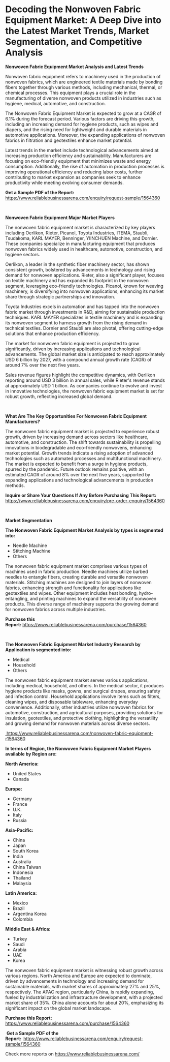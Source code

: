 <p><h1>Decoding the Nonwoven Fabric Equipment Market: A Deep Dive into the Latest Market Trends, Market Segmentation, and Competitive Analysis</h1></p><p><strong>Nonwoven Fabric Equipment Market Analysis and Latest Trends</strong></p>
<p><p>Nonwoven fabric equipment refers to machinery used in the production of nonwoven fabrics, which are engineered textile materials made by bonding fibers together through various methods, including mechanical, thermal, or chemical processes. This equipment plays a crucial role in the manufacturing of diverse nonwoven products utilized in industries such as hygiene, medical, automotive, and construction.</p><p>The Nonwoven Fabric Equipment Market is expected to grow at a CAGR of 6.1% during the forecast period. Various factors are driving this growth, including an increasing demand for hygiene products, such as wipes and diapers, and the rising need for lightweight and durable materials in automotive applications. Moreover, the expanding applications of nonwoven fabrics in filtration and geotextiles enhance market potential.</p><p>Latest trends in the market include technological advancements aimed at increasing production efficiency and sustainability. Manufacturers are focusing on eco-friendly equipment that minimizes waste and energy consumption. Additionally, the rise of automation in production processes is improving operational efficiency and reducing labor costs, further contributing to market expansion as companies seek to enhance productivity while meeting evolving consumer demands.</p></p>
<p><strong>Get a Sample PDF of the Report:&nbsp;</strong> <a href="https://www.reliablebusinessarena.com/enquiry/request-sample/1564360?utm_campaign=2439&utm_medium=2&utm_source=Github&utm_content=ia&utm_term=27022025&utm_id=nonwoven-fabric-equipment">https://www.reliablebusinessarena.com/enquiry/request-sample/1564360</a></p>
<p>&nbsp;</p>
<p><strong>Nonwoven Fabric Equipment Major Market Players</strong></p>
<p><p>The nonwoven fabric equipment market is characterized by key players including Oerlikon, Rieter, Picanol, Toyota Industries, ITEMA, Staubli, Tsudakoma, KARL MAYER, Benninger, YIINCHUEN Machine, and Dornier. These companies specialize in manufacturing equipment that produces nonwoven fabrics widely used in healthcare, automotive, construction, and hygiene sectors.</p><p>Oerlikon, a leader in the synthetic fiber machinery sector, has shown consistent growth, bolstered by advancements in technology and rising demand for nonwoven applications. Rieter, also a significant player, focuses on textile machinery and has expanded its footprint in the nonwoven segment, leveraging eco-friendly technologies. Picanol, known for weaving machinery, is diversifying into nonwoven applications, enhancing its market share through strategic partnerships and innovation.</p><p>Toyota Industries excels in automation and has tapped into the nonwoven fabric market through investments in R&D, aiming for sustainable production techniques. KARL MAYER specializes in textile machinery and is expanding its nonwoven segment to harness growth from the rising demand in technical textiles. Dornier and Staubli are also pivotal, offering cutting-edge solutions that enhance production efficiency.</p><p>The market for nonwoven fabric equipment is projected to grow significantly, driven by increasing applications and technological advancements. The global market size is anticipated to reach approximately USD 6 billion by 2027, with a compound annual growth rate (CAGR) of around 7% over the next five years.</p><p>Sales revenue figures highlight the competitive dynamics, with Oerlikon reporting around USD 3 billion in annual sales, while Rieter's revenue stands at approximately USD 1 billion. As companies continue to evolve and invest in innovative technologies, the nonwoven fabric equipment market is set for robust growth, reflecting increased global demand.</p></p>
<p>&nbsp;</p>
<p><strong>What Are The Key Opportunities For Nonwoven Fabric Equipment Manufacturers?</strong></p>
<p><p>The nonwoven fabric equipment market is projected to experience robust growth, driven by increasing demand across sectors like healthcare, automotive, and construction. The shift towards sustainability is propelling innovations in biodegradable and eco-friendly nonwovens, enhancing market potential. Growth trends indicate a rising adoption of advanced technologies such as automated processes and multifunctional machinery. The market is expected to benefit from a surge in hygiene products, spurred by the pandemic. Future outlook remains positive, with an estimated CAGR of around 8% over the next five years, supported by expanding applications and technological advancements in production methods.</p></p>
<p><strong>Inquire or Share Your Questions If Any Before Purchasing This Report:</strong> <a href="https://www.reliablebusinessarena.com/enquiry/pre-order-enquiry/1564360?utm_campaign=2439&utm_medium=2&utm_source=Github&utm_content=ia&utm_term=27022025&utm_id=nonwoven-fabric-equipment">https://www.reliablebusinessarena.com/enquiry/pre-order-enquiry/1564360</a></p>
<p>&nbsp;</p>
<p><strong>Market Segmentation</strong></p>
<p><strong>The Nonwoven Fabric Equipment Market Analysis by types is segmented into:</strong></p>
<p><ul><li>Needle Machine</li><li>Stitching Machine</li><li>Others</li></ul></p>
<p><p>The nonwoven fabric equipment market comprises various types of machines used in fabric production. Needle machines utilize barbed needles to entangle fibers, creating durable and versatile nonwoven materials. Stitching machines are designed to join layers of nonwoven fabrics, enhancing strength and functionality for applications like geotextiles and wipes. Other equipment includes heat bonding, hydro-entangling, and printing machines to expand the versatility of nonwoven products. This diverse range of machinery supports the growing demand for nonwoven fabrics across multiple industries.</p></p>
<p><strong>Purchase this Report:&nbsp;</strong><a href="https://www.reliablebusinessarena.com/purchase/1564360?utm_campaign=2439&utm_medium=2&utm_source=Github&utm_content=ia&utm_term=27022025&utm_id=nonwoven-fabric-equipment">https://www.reliablebusinessarena.com/purchase/1564360</a></p>
<p>&nbsp;</p>
<p><strong>The Nonwoven Fabric Equipment Market Industry Research by Application is segmented into:</strong></p>
<p><ul><li>Medical</li><li>Household</li><li>Others</li></ul></p>
<p><p>The nonwoven fabric equipment market serves various applications, including medical, household, and others. In the medical sector, it produces hygiene products like masks, gowns, and surgical drapes, ensuring safety and infection control. Household applications involve items such as filters, cleaning wipes, and disposable tableware, enhancing everyday convenience. Additionally, other industries utilize nonwoven fabrics for automotive, construction, and agricultural purposes, providing solutions for insulation, geotextiles, and protective clothing, highlighting the versatility and growing demand for nonwoven materials across diverse sectors.</p></p>
<p><a href="https://www.reliablebusinessarena.com/nonwoven-fabric-equipment-r1564360?utm_campaign=2439&utm_medium=2&utm_source=Github&utm_content=ia&utm_term=27022025&utm_id=nonwoven-fabric-equipment">&nbsp;https://www.reliablebusinessarena.com/nonwoven-fabric-equipment-r1564360</a></p>
<p><strong>In terms of Region, the Nonwoven Fabric Equipment Market Players available by Region are:</strong></p>
<p>
    <p> <strong> North America: </strong>
        <ul>
            <li>United States</li>
            <li>Canada</li>
        </ul>
        </p> 
    <p> <strong> Europe: </strong>
        <ul>
            <li>Germany</li>
            <li>France</li>
            <li>U.K.</li>
            <li>Italy</li>
            <li>Russia</li>
        </ul>
        </p> 
    <p> <strong> Asia-Pacific: </strong>
        <ul>
            <li>China</li>
            <li>Japan</li>
            <li>South Korea</li>
            <li>India</li>
            <li>Australia</li>
            <li>China Taiwan</li>
            <li>Indonesia</li>
            <li>Thailand</li>
            <li>Malaysia</li>
        </ul>
        </p> 
    <p> <strong> Latin America: </strong>
        <ul>
            <li>Mexico</li>
            <li>Brazil</li>
            <li>Argentina Korea</li>
            <li>Colombia</li>
        </ul>
        </p> 
    <p> <strong> Middle East & Africa: </strong>
        <ul>
            <li>Turkey</li>
            <li>Saudi</li>
            <li>Arabia</li>
            <li>UAE</li>
            <li>Korea</li>
        </ul>
    </p>
    </p>
<p><p>The nonwoven fabric equipment market is witnessing robust growth across various regions. North America and Europe are expected to dominate, driven by advancements in technology and increasing demand for sustainable materials, with market shares of approximately 27% and 25%, respectively. The APAC region, particularly China, is rapidly expanding, fueled by industrialization and infrastructure development, with a projected market share of 35%. China alone accounts for about 20%, emphasizing its significant impact on the global market landscape.</p></p>
<p><strong>Purchase this Report: </strong><a href="https://www.reliablebusinessarena.com/purchase/1564360?utm_campaign=2439&utm_medium=2&utm_source=Github&utm_content=ia&utm_term=27022025&utm_id=nonwoven-fabric-equipment">https://www.reliablebusinessarena.com/purchase/1564360</a></p>
<p>&nbsp;<strong>Get a Sample PDF of the Report:&nbsp;&nbsp;</strong><a href="https://www.reliablebusinessarena.com/enquiry/request-sample/1564360?utm_campaign=2439&utm_medium=2&utm_source=Github&utm_content=ia&utm_term=27022025&utm_id=nonwoven-fabric-equipment">https://www.reliablebusinessarena.com/enquiry/request-sample/1564360</a></p>
<p><strong></strong></p>
<p>Check more reports on <a href="https://www.reliablebusinessarena.com/?utm_campaign=2439&utm_medium=2&utm_source=Github&utm_content=ia&utm_term=27022025&utm_id=nonwoven-fabric-equipment">https://www.reliablebusinessarena.com/</a></p>